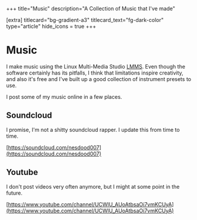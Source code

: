 +++
title="Music"
description="A Collection of Music that I've made"

[extra]
titlecard="bg-gradient-a3"
titlecard_text="fg-dark-color"
type="article"
hide_icons = true
+++

# Music

I make music using the Linux Multi-Media Studio [LMMS](https://lmms.io). Even though the software certainly has its pitfalls, I think that limitations inspire creativity, and also it's free and I've built up a good collection of instrument presets to use.

I post some of my music online in a few places.

## Soundcloud

I promise, I'm not a shitty soundcloud rapper. I update this from time to time.

[https://soundcloud.com/nesdood007](https://soundcloud.com/nesdood007)

## Youtube

I don't post videos very often anymore, but I might at some point in the future.

[https://www.youtube.com/channel/UCWlU_AUoAtbsaOi7vmKCUyA](https://www.youtube.com/channel/UCWlU_AUoAtbsaOi7vmKCUyA)